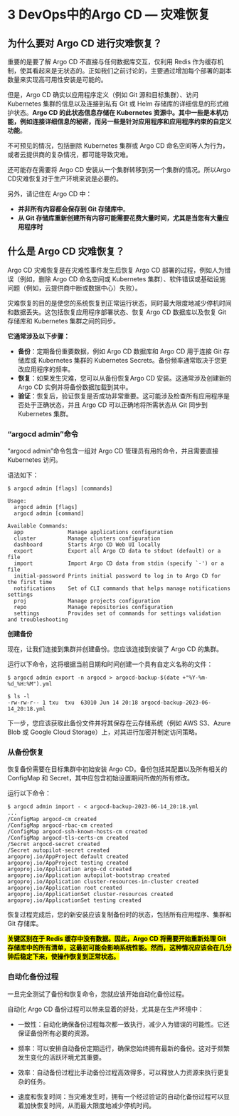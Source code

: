 # 3 DevOps中的Argo CD — 灾难恢复

## 为什么要对 Argo CD 进行灾难恢复？


重要的是要了解 Argo CD 不直接与任何数据库交互，仅利用 Redis 作为缓存机制，使其看起来是无状态的。正如我们之前讨论的，主要通过增加每个部署的副本数量来实现高可用性安装是可能的。


但是，Argo CD 确实以应用程序定义（例如 Git 源和目标集群）、访问 Kubernetes 集群的信息以及连接到私有 Git 或 Helm 存储库的详细信息的形式维护状态。**Argo CD 的此状态信息存储在 Kubernetes 资源中。其中一些是本机功能，例如连接详细信息的秘密，而另一些是针对应用程序和应用程序约束的自定义功能**。

不可预见的情况，包括删除 Kubernetes 集群或 Argo CD 命名空间等人为行为，或者云提供商的复杂情况，都可能导致灾难。

还可能存在需要将 Argo CD 安装从一个集群转移到另一个集群的情况。所以Argo CD灾难恢复对于生产环境来说是必要的。

另外，请记住在 Argo CD 中：

* **并非所有内容都会保存到 Git 存储库中**。
* **从 Git 存储库重新创建所有内容可能需要花费大量时间，尤其是当您有大量应用程序时**

## 什么是 Argo CD 灾难恢复？

Argo CD 灾难恢复是在灾难性事件发生后恢复 Argo CD 部署的过程，例如人为错误（例如，删除 Argo CD 命名空间或 Kubernetes 集群）、软件错误或基础设施问题（例如，云提供商中断或数据中心）失败）。

灾难恢复的目的是使您的系统恢复到正常运行状态，同时最大限度地减少停机时间和数据丢失。这包括恢复应用程序部署状态、恢复 Argo CD 数据库以及恢复 Git 存储库和 Kubernetes 集群之间的同步。

**它通常涉及以下步骤：**

* **备份**：定期备份重要数据，例如 Argo CD 数据库和 Argo CD 用于连接 Git 存储库或 Kubernetes 集群的 Kubernetes Secrets。备份频率通常取决于您更改应用程序的频率。
* **恢复**：如果发生灾难，您可以从备份恢复Argo CD 安装。这通常涉及创建新的 Argo CD 实例并将备份数据加载到其中。 
* **验证**：恢复后，验证恢复是否成功非常重要。这可能涉及检查所有应用程序是否处于正确状态，并且 Argo CD 可以正确地将所需状态从 Git 同步到 Kubernetes 集群。


### “argocd admin”命令

“argocd admin”命令包含一组对 Argo CD 管理员有用的命令，并且需要直接 Kubernetes 访问。

语法如下：

```
$ argocd admin [flags] [commands]

Usage:
  argocd admin [flags]
  argocd admin [command]

Available Commands:
  app              Manage applications configuration
  cluster          Manage clusters configuration
  dashboard        Starts Argo CD Web UI locally
  export           Export all Argo CD data to stdout (default) or a file
  import           Import Argo CD data from stdin (specify `-') or a file
  initial-password Prints initial password to log in to Argo CD for the first time
  notifications    Set of CLI commands that helps manage notifications settings
  proj             Manage projects configuration
  repo             Manage repositories configuration
  settings         Provides set of commands for settings validation and troubleshooting
```

**创建备份**

现在，让我们连接到集群并创建备份。您应该连接到安装了 Argo CD 的集群。


运行以下命令，这将根据当前日期和时间创建一个具有自定义名称的文件：

```
$ argocd admin export -n argocd > argocd-backup-$(date +"%Y-%m-%d_%H:%M").yml

$ ls -l
-rw-rw-r-- 1 txu  txu  63010 Jun 14 20:18 argocd-backup-2023-06-14_20:18.yml
```

下一步，您应该获取此备份文件并将其保存在云存储系统（例如 AWS S3、Azure Blob 或 Google Cloud Storage）上，对其进行加密并制定访问策略。

### 从备份恢复

恢复备份需要在目标集群中初始安装 Argo CD。备份包括其配置以及所有相关的 ConfigMap 和 Secret，其中应包含初始设置期间所做的所有修改。

运行以下命令：

```
$ argocd admin import - < argocd-backup-2023-06-14_20:18.yml
...
/ConfigMap argocd-cm created
/ConfigMap argocd-rbac-cm created
/ConfigMap argocd-ssh-known-hosts-cm created
/ConfigMap argocd-tls-certs-cm created
/Secret argocd-secret created
/Secret autopilot-secret created
argoproj.io/AppProject default created
argoproj.io/AppProject testing created
argoproj.io/Application argo-cd created
argoproj.io/Application autopilot-bootstrap created
argoproj.io/Application cluster-resources-in-cluster created
argoproj.io/Application root created
argoproj.io/ApplicationSet cluster-resources created
argoproj.io/ApplicationSet testing created
```

恢复过程完成后，您的新安装应该复制备份时的状态，包括所有应用程序、集群和 Git 存储库。

**<mark>关键区别在于 Redis 缓存中没有数据。因此，Argo CD 将需要开始重新处理 Git 存储库中的所有清单，这最初可能会影响系统性能。然而，这种情况应该会在几分钟后稳定下来，使操作恢复到正常状态。</mark>**


### 自动化备份过程

一旦完全测试了备份和恢复命令，您就应该开始自动化备份过程。

自动化 Argo CD 备份过程可以带来显着的好处，尤其是在生产环境中：

* 一致性：自动化确保备份过程每次都一致执行，减少人为错误的可能性。它还保证备份所有必要的资源。

* 频率：可以安排自动备份定期运行，确保您始终拥有最新的备份。这对于频繁发生变化的活跃环境尤其重要。

* 效率：自动备份过程比手动备份过程高效得多，可以释放人力资源来执行更复杂的任务。

* 速度和恢复时间：当灾难发生时，拥有一个经过验证的自动化备份过程可以显着加快恢复时间，从而最大限度地减少停机时间。

